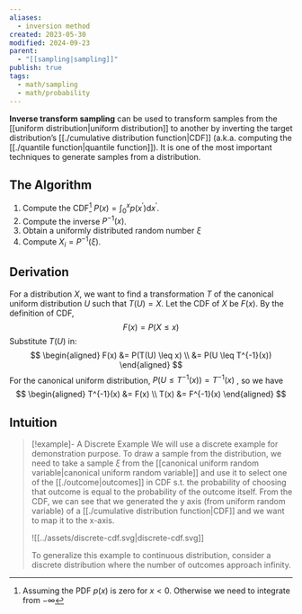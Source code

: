 ```yaml
---
aliases:
  - inversion method
created: 2023-05-30
modified: 2024-09-23
parent:
  - "[[sampling|sampling]]"
publish: true
tags:
  - math/sampling
  - math/probability
---
```

**Inverse transform sampling** can be used to transform samples from the [[uniform distribution|uniform distribution]] to another by inverting the target distribution’s [[./cumulative distribution function|CDF]] (a.k.a. computing the [[./quantile function|quantile function]]). It is one of the most important techniques to generate samples from a distribution.

## The Algorithm
1. Compute the CDF[^1] $P(x)=\int_0^x p\left(x^{\prime}\right) \mathrm{d} x^{\prime}$.
2. Compute the inverse $P^{-1}(x)$.
3. Obtain a uniformly distributed random number $\xi$
4. Compute $X_i=P^{-1}(\xi)$.

[^1]: Assuming the PDF $p(x)$ is zero for $x < 0$. Otherwise we need to integrate from $-\infty$

## Derivation
For a distribution $X$, we want to find a transformation $T$ of the canonical  uniform distribution $U$ such that $T(U) = X$. Let the CDF of $X$ be $F(x)$. By the definition of CDF,
$$
F(x) = P(X \leq x)
$$
Substitute $T(U)$ in:
$$
\begin{aligned}
F(x) &= P(T(U) \leq x) \\
&= P(U \leq T^{-1}(x))
\end{aligned}
$$
For the canonical uniform distribution, $P(U \leq T^{-1}(x)) = T^{-1}(x)$ , so we have
$$
\begin{aligned}
T^{-1}(x) &= F(x) \\
T(x) &= F^{-1}(x)
\end{aligned}
$$

## Intuition
> [!example]- A Discrete Example
>  We will use a discrete example for demonstration purpose. To draw a sample from the distribution, we need to take a sample $\xi$ from the [[canonical uniform random variable|canonical uniform random variable]] and use it to select one of the [[./outcome|outcomes]] in CDF s.t. the probability of choosing that outcome is equal to the probability of the outcome itself. From the CDF, we can see that we generated the y axis (from uniform random variable) of a [[./cumulative distribution function|CDF]] and we want to map it to the x-axis.
>  
> ![[../assets/discrete-cdf.svg|discrete-cdf.svg]]
> 
> To generalize this example to continuous distribution, consider a discrete distribution where the number of outcomes approach infinity.
